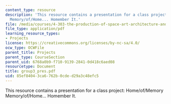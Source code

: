 ```yaml
---
content_type: resource
description: 'This resource contains a presentation for a class project: Home/of/Memory
  Memory/of/Home... Homember It.'
file: /media/courses/4-303-the-production-of-space-art-architecture-and-urbanism-in-dialogue-fall-2006/85ef84043ca6762b0cded29a3c48efc5_group3_pres.pdf
file_type: application/pdf
learning_resource_types:
- Projects
license: https://creativecommons.org/licenses/by-nc-sa/4.0/
ocw_type: OCWFile
parent_title: Projects
parent_type: CourseSection
parent_uid: 6768a0b9-f710-9139-2841-0d418c6aed08
resourcetype: Document
title: group3_pres.pdf
uid: 85ef8404-3ca6-762b-0cde-d29a3c48efc5
---
```

This resource contains a presentation for a class project: Home/of/Memory Memory/of/Home... Homember It.